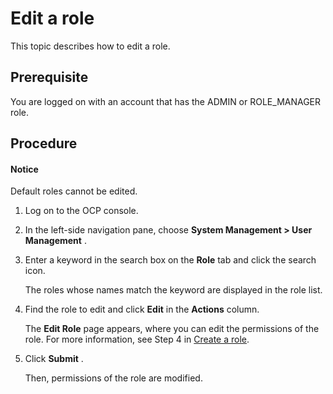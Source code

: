 Edit a role
=================================

This topic describes how to edit a role.

**Prerequisite**
-------------------------------------

You are logged on with an account that has the ADMIN or ROLE_MANAGER role.

Procedure
--------------------------------

  <main id="notice" type='notice'>
    <h4>Notice</h4>
    <p>Default roles cannot be edited.</p>
  </main>

1. Log on to the OCP console.

2. In the left-side navigation pane, choose **System Management > User Management** .

3. Enter a keyword in the search box on the **Role** tab and click the search icon.

   The roles whose names match the keyword are displayed in the role list.

4. Find the role to edit and click **Edit** in the **Actions** column.

   The **Edit Role** page appears, where you can edit the permissions of the role. For more information, see Step 4 in [Create a role](200.create-a-role.md).

5. Click **Submit** .

   Then, permissions of the role are modified.
